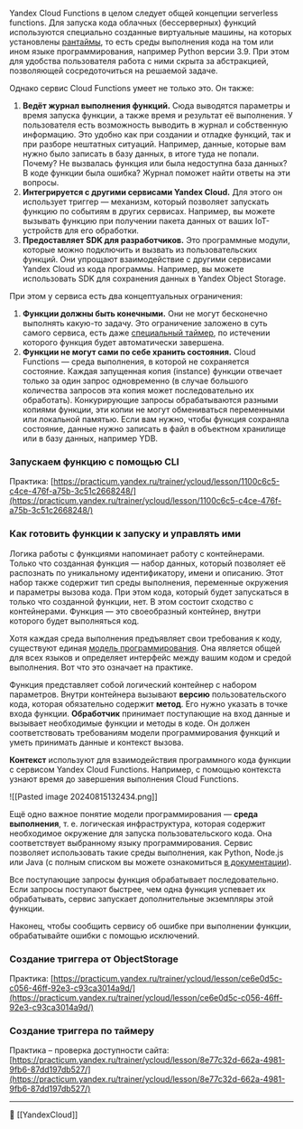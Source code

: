 Yandex Cloud Functions в целом следует общей концепции serverless functions. Для запуска кода облачных (бессерверных) функций используются специально созданные виртуальные машины, на которых установлены [рантаймы](https://ru.wikipedia.org/wiki/%D0%A1%D1%80%D0%B5%D0%B4%D0%B0_%D0%B2%D1%8B%D0%BF%D0%BE%D0%BB%D0%BD%D0%B5%D0%BD%D0%B8%D1%8F), то есть среды выполнения кода на том или ином языке программирования, например Python версии 3.9. При этом для удобства пользователя работа с ними скрыта за абстракцией, позволяющей сосредоточиться на решаемой задаче.

Однако сервис Cloud Functions умеет не только это. Он также:

1. **Ведёт журнал выполнения функций.** Сюда выводятся параметры и время запуска функции, а также время и результат её выполнения. У пользователя есть возможность выводить в журнал и собственную информацию. Это удобно как при создании и отладке функций, так и при разборе нештатных ситуаций. Например, данные, которые вам нужно было записать в базу данных, в итоге туда не попали. Почему? Не вызвалась функция или была недоступна база данных? В коде функции была ошибка? Журнал поможет найти ответы на эти вопросы.
2. **Интегрируется с другими сервисами Yandex Cloud.** Для этого он использует триггер — механизм, который позволяет запускать функцию по событиям в других сервисах. Например, вы можете вызывать функцию при получении пакета данных от ваших IoT-устройств для его обработки.
3. **Предоставляет SDK для разработчиков.** Это программные модули, которые можно подключить и вызвать из пользовательских функций. Они упрощают взаимодействие с другими сервисами Yandex Cloud из кода программы. Например, вы можете использовать SDK для сохранения данных в Yandex Object Storage.

При этом у сервиса есть два концептуальных ограничения:

1. **Функции должны быть конечными.** Они не могут бесконечно выполнять какую-то задачу. Это ограничение заложено в суть самого сервиса, есть даже [специальный таймер](https://cloud.yandex.ru/docs/functions/concepts/limits#functions-limits), по истечении которого функция будет автоматически завершена.
2. **Функции не могут сами по себе хранить состояния.** Cloud Functions — среда выполнения, в которой не сохраняется состояние. Каждая запущенная копия (instance) функции отвечает только за один запрос одновременно (в случае большого количества запросов эта копия может последовательно их обработать). Конкурирующие запросы обрабатываются разными копиями функции, эти копии не могут обмениваться переменными или локальной памятью. Если вам нужно, чтобы функция сохраняла состояние, данные нужно записать в файл в объектном хранилище или в базу данных, например YDB.

### Запускаем функцию с помощью CLI

Практика: [https://practicum.yandex.ru/trainer/ycloud/lesson/1100c6c5-c4ce-476f-a75b-3c51c2668248/](https://practicum.yandex.ru/trainer/ycloud/lesson/1100c6c5-c4ce-476f-a75b-3c51c2668248/)

### Как готовить функции к запуску и управлять ими

Логика работы с функциями напоминает работу с контейнерами. Только что созданная функция — набор данных, который позволяет её распознать по уникальному идентификатору, имени и описанию. Этот набор также содержит тип среды выполнения, переменные окружения и параметры вызова кода. При этом кода, который будет запускаться в только что созданной функции, нет. В этом состоит сходство с контейнерами. Функция — это своеобразный контейнер, внутри которого будет выполняться код.

Хотя каждая среда выполнения предъявляет свои требования к коду, существуют единая [модель программирования](https://cloud.yandex.ru/docs/functions/concepts/function#programming-model). Она является общей для всех языков и определяет интерфейс между вашим кодом и средой выполнения. Вот что это означает на практике.

Функция представляет собой логический контейнер с набором параметров. Внутри контейнера вызывают **версию** пользовательского кода, которая обязательно содержит **метод**. Его нужно указать в точке входа функции. **Обработчик** принимает поступающие на вход данные и вызывает необходимые функции и методы в коде. Он должен соответствовать требованиям модели программирования функций и уметь принимать данные и контекст вызова.

**Контекст** используют для взаимодействия программного кода функции с сервисом Yandex Cloud Functions. Например, с помощью контекста узнают время до завершения выполнения Cloud Functions.

![[Pasted image 20240815132434.png]]

Ещё одно важное понятие модели программирования — **среда выполнения**, т. е. логическая инфраструктура, которая содержит необходимое окружение для запуска пользовательского кода. Она соответствует выбранному языку программирования. Сервис позволяет использовать такие среды выполнения, как Python, Node.js или Java (с полным списком вы можете ознакомиться [в документации](https://cloud.yandex.ru/docs/functions/concepts/runtime/#runtimes)).

Все поступающие запросы функция обрабатывает последовательно. Если запросы поступают быстрее, чем одна функция успевает их обрабатывать, сервис запускает дополнительные экземпляры этой функции.

Наконец, чтобы сообщить сервису об ошибке при выполнении функции, обрабатывайте ошибки с помощью исключений.

### Создание триггера от ObjectStorage

Практика: [https://practicum.yandex.ru/trainer/ycloud/lesson/ce6e0d5c-c056-46ff-92e3-c93ca3014a9d/](https://practicum.yandex.ru/trainer/ycloud/lesson/ce6e0d5c-c056-46ff-92e3-c93ca3014a9d/)

### Создание триггера по таймеру

Практика – проверка доступности сайта: [https://practicum.yandex.ru/trainer/ycloud/lesson/8e77c32d-662a-4981-9fb6-87dd197db527/](https://practicum.yandex.ru/trainer/ycloud/lesson/8e77c32d-662a-4981-9fb6-87dd197db527/)

----
📂 [[YandexCloud]]